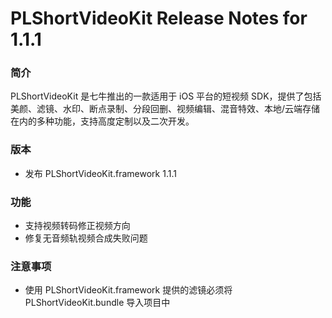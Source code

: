 # PLShortVideoKit Release Notes for 1.1.1

### 简介
PLShortVideoKit 是七牛推出的一款适用于 iOS 平台的短视频 SDK，提供了包括美颜、滤镜、水印、断点录制、分段回删、视频编辑、混音特效、本地/云端存储在内的多种功能，支持高度定制以及二次开发。

### 版本
* 发布 PLShortVideoKit.framework 1.1.1

### 功能
* 支持视频转码修正视频方向
* 修复无音频轨视频合成失败问题

### 注意事项
* 使用 PLShortVideoKit.framework 提供的滤镜必须将 PLShortVideoKit.bundle 导入项目中
